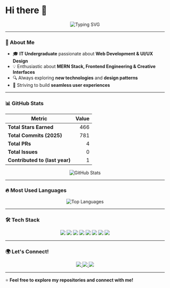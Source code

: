 # Hi there 👋  

<p align="center">
  <img src="https://readme-typing-svg.herokuapp.com?font=Fira+Code&weight=600&size=22&pause=1000&color=F75C7E&width=500&lines=Hey+I'm+Dulakshi+Buthpitiya;An+Aspiring+Web+Developer;Passionate+about+UI/UX+Design;MERN+Stack+Enthusiast" alt="Typing SVG">
</p>

---

### 📌 About Me  
- 🎓 **IT Undergraduate** passionate about **Web Development & UI/UX Design**  
- 💡 Enthusiastic about **MERN Stack, Frontend Engineering & Creative Interfaces**  
- 🔍 Always exploring **new technologies** and **design patterns**  
- 🚀 Striving to build **seamless user experiences**  

---

### 📊 GitHub Stats  

| Metric                     | Value |
|----------------------------|------:|
| **Total Stars Earned**     | 466  |
| **Total Commits (2025)**   | 781  |
| **Total PRs**              | 4  |
| **Total Issues**           | 0  |
| **Contributed to (last year)** | 1  |

<p align="center">
  <img src="https://github-readme-stats.vercel.app/api?username=DulakshiButhpitiya&show_icons=true&theme=dark" alt="GitHub Stats">
</p>

---

### 🔥 Most Used Languages  

<p align="center">
  <img src="https://github-readme-stats.vercel.app/api/top-langs/?username=DulakshiButhpitiya&layout=compact&theme=dark" alt="Top Languages">
</p>

---

### 🛠️ Tech Stack  

<p align="center">
  <img src="https://img.shields.io/badge/HTML5-E34F26?style=for-the-badge&logo=html5&logoColor=white">
  <img src="https://img.shields.io/badge/CSS3-1572B6?style=for-the-badge&logo=css3&logoColor=white">
  <img src="https://img.shields.io/badge/JavaScript-F7DF1E?style=for-the-badge&logo=javascript&logoColor=black">
  <img src="https://img.shields.io/badge/React-20232A?style=for-the-badge&logo=react&logoColor=61DAFB">
  <img src="https://img.shields.io/badge/Node.js-43853D?style=for-the-badge&logo=node.js&logoColor=white">
  <img src="https://img.shields.io/badge/MongoDB-4EA94B?style=for-the-badge&logo=mongodb&logoColor=white">
  <img src="https://img.shields.io/badge/Figma-F24E1E?style=for-the-badge&logo=figma&logoColor=white">
  <img src="https://img.shields.io/badge/Git-F05032?style=for-the-badge&logo=git&logoColor=white">
</p>

---

### 🌍 Let's Connect!  

<p align="center">
  <a href="https://www.linkedin.com/in/dulakshi-buthpitiya/">
    <img src="https://img.shields.io/badge/LinkedIn-0A66C2?style=for-the-badge&logo=linkedin&logoColor=white">
  </a>
  <a href="https://github.com/DulakshiButhpitiya">
    <img src="https://img.shields.io/badge/GitHub-181717?style=for-the-badge&logo=github&logoColor=white">
  </a>
  <a href="https://yourportfolio.com">
    <img src="https://img.shields.io/badge/Portfolio-FF5722?style=for-the-badge&logo=web&logoColor=white">
  </a>
</p>

---

⭐️ **Feel free to explore my repositories and connect with me!**  
